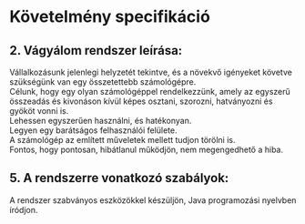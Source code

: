 <h1>Követelmény specifikáció</h1>

<h2>2. Vágyálom rendszer leírása:</h2>
<p>
Vállalkozásunk jelenlegi helyzetét tekintve, és a növekvő igényeket követve szükségünk van egy összetettebb számológépre. <br>
Célunk, hogy egy olyan számológéppel rendelkezzünk, amely az egyszerű összeadás és kivonáson kívül képes osztani, szorozni, hatványozni és gyököt vonni is. <br>
Lehessen egyszerűen használni, és hatékonyan. <br>
Legyen egy barátságos felhasználói felülete. <br>
A számológép az említett műveletek mellett tudjon törölni is. <br>
Fontos, hogy pontosan, hibátlanul működjön, nem megengedhető a hiba. <br>
</p>

<h2>5. A rendszerre vonatkozó szabályok:</h2>
<p>
A rendszer szabványos eszközökkel készüljön, Java programozási nyelvben íródjon. <br>
</p>